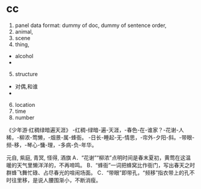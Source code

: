 # cc

1. panel data format: dummy of doc, dummy of sentence order,
2. animal, 
3. scene
4. thing,
  - alcohol
  - 
5. structure
  - 对偶,和谁
  - 
6. location
7. time
8. number

《少年游·红稠绿暗遍天涯》
-红稠-绿暗-遍-天涯，-春色-在-谁家？-花谢-人稀，-柳浓-莺懒，-烟景-属-蜂衙。
-日长-睡起-无-情思，-帘外-夕阳-斜。-带眼-频-移，-琴心-慵-理，-多病-负-年华。

元自, 紫庭, 青冥, 怪得, 酒旗
A．“花谢”“柳浓”点明时间是春末夏初，黄莺在这温暖的天气里懒洋洋的，不再啼鸣。
B．“蜂衙”一词把蜂窝比作衙门，写出春天之时群蜂飞舞忙碌、占尽春光的喧闹场面。
C．“带眼”即带孔，“频移”指衣带上的孔不时往里移，是说人腰围渐小，不断消瘦。
